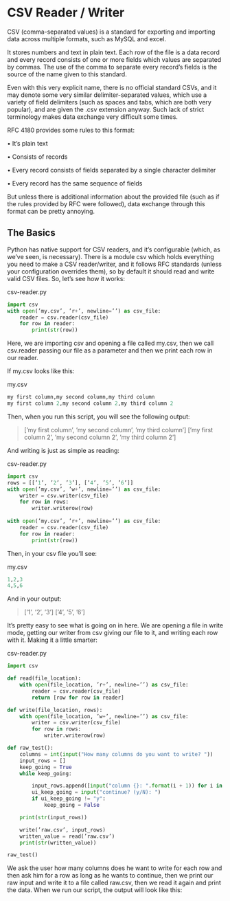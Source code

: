 # CSV Reader / Writer

CSV (comma-separated values) is a standard for exporting and importing data across multiple formats, such as MySQL and
excel.

It stores numbers and text in plain text. Each row of the file is a data record and every record consists of one or more fields which
values are separated by commas. The use of the comma to separate every record’s fields is the source of the name given to this
standard.

Even with this very explicit name, there is no official standard CSVs, and it may denote some very similar delimiter-separated
values, which use a variety of field delimiters (such as spaces and tabs, which are both very popular), and are given the .csv
extension anyway. Such lack of strict terminology makes data exchange very difficult some times.

RFC 4180 provides some rules to this format:

• It’s plain text

• Consists of records

• Every record consists of fields separated by a single character delimiter

• Every record has the same sequence of fields

But unless there is additional information about the provided file (such as if the rules provided by RFC were followed), data
exchange through this format can be pretty annoying.

## The Basics

Python has native support for CSV readers, and it’s configurable (which, as we’ve seen, is necessary). There is a module csv
which holds everything you need to make a CSV reader/writer, and it follows RFC standards (unless your configuration overrides
them), so by default it should read and write valid CSV files. So, let’s see how it works:

csv-reader.py
```python
import csv
with open(’my.csv’, ’r+’, newline=’’) as csv_file:
    reader = csv.reader(csv_file)
    for row in reader:
        print(str(row))
```

Here, we are importing csv and opening a file called my.csv, then we call csv.reader passing our file as a parameter and then we
print each row in our reader.

If my.csv looks like this:

my.csv
```python
my first column,my second column,my third column
my first column 2,my second column 2,my third column 2
```

Then, when you run this script, you will see the following output:

>[’my first column’, ’my second column’, ’my third column’]
>[’my first column 2’, ’my second column 2’, ’my third column 2’]

And writing is just as simple as reading:

csv-reader.py
```python
import csv
rows = [[’1’, ’2’, ’3’], [’4’, ’5’, ’6’]]
with open(’my.csv’, ’w+’, newline=’’) as csv_file:
    writer = csv.writer(csv_file)
    for row in rows:
        writer.writerow(row)
        
with open(’my.csv’, ’r+’, newline=’’) as csv_file:
    reader = csv.reader(csv_file)
    for row in reader:
        print(str(row))
```
Then, in your csv file you’ll see:

my.csv
```python
1,2,3
4,5,6
```

And in your output:

>[’1’, ’2’, ’3’]
>[’4’, ’5’, ’6’]

It’s pretty easy to see what is going on in here. We are opening a file in write mode, getting our writer from csv giving our file to
it, and writing each row with it. Making it a little smarter:

csv-reader.py
```python
import csv

def read(file_location):
    with open(file_location, ’r+’, newline=’’) as csv_file:
        reader = csv.reader(csv_file)
        return [row for row in reader]

def write(file_location, rows):
    with open(file_location, ’w+’, newline=’’) as csv_file:
        writer = csv.writer(csv_file)
        for row in rows:
            writer.writerow(row)

def raw_test():
    columns = int(input("How many columns do you want to write? "))
    input_rows = []
    keep_going = True
    while keep_going:

        input_rows.append([input("column {}: ".format(i + 1)) for i in range(0, columns)])
        ui_keep_going = input("continue? (y/N): ")
        if ui_keep_going != "y":
            keep_going = False

    print(str(input_rows))

    write(’raw.csv’, input_rows)
    written_value = read(’raw.csv’)
    print(str(written_value))

raw_test()
```
We ask the user how many columns does he want to write for each row and then ask him for a row as long as he wants to continue,
then we print our raw input and write it to a file called raw.csv, then we read it again and print the data. When we run our script, the output will look like this:

<!-- page 3 (11 de 88)-->

